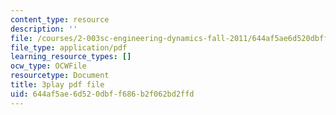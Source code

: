 ```yaml
---
content_type: resource
description: ''
file: /courses/2-003sc-engineering-dynamics-fall-2011/644af5ae6d520dbff686b2f062bd2ffd_1xJJu5p3dD0.pdf
file_type: application/pdf
learning_resource_types: []
ocw_type: OCWFile
resourcetype: Document
title: 3play pdf file
uid: 644af5ae-6d52-0dbf-f686-b2f062bd2ffd
---
```

